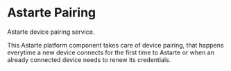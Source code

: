 Astarte Pairing
===============

Astarte device pairing service.

This Astarte platform component takes care of device pairing, that happens everytime a new device connects for the first time to Astarte or when an already connected device needs to renew its credentials.
<!-- Comment to trigger CI -->
